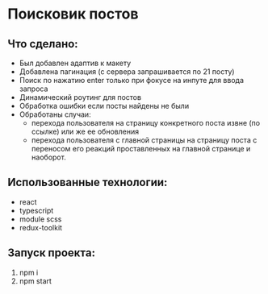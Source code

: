 # Поисковик постов

## Что сделано:
+ Был добавлен адаптив к макету
+ Добавлена пагинация (с сервера запрашивается по 21 посту)
+ Поиск по нажатию enter только при фокусе на инпуте для ввода запроса
+ Динамический роутинг для постов
+ Обработка ошибки если посты найдены не были
+ Обработаны случаи: 
  * перехода пользователя на страницу конкретного поста извне (по ссылке) или же ее обновления 
  * перехода пользователя с главной страницы на страницу поста с переносом его реакций проставленных на главной странице и наоборот.

## Использованные технологии:
+ react
+ typescript
+ module scss
+ redux-toolkit

## Запуск проекта:
1. npm i
2. npm start
